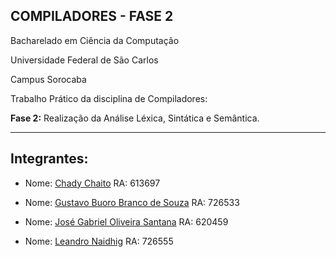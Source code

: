 ## COMPILADORES - FASE 2

Bacharelado em Ciência da Computação

Universidade Federal de São Carlos

Campus Sorocaba

Trabalho Prático da disciplina de Compiladores:

**Fase 2:** Realização da Análise Léxica, Sintática e Semântica.

----

## Integrantes: 

- Nome: [Chady Chaito](https://github.com/chadychaito) RA: 613697

- Nome: [Gustavo Buoro Branco de Souza](https://github.com/Gustavobbs/) RA: 726533

- Nome: [José Gabriel Oliveira Santana](https://github.com/Eetrexx/) RA: 620459

- Nome: [Leandro Naidhig](https://github.com/Leandro-Naidhig/) RA: 726555
